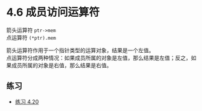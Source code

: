 # 4.6 成员访问运算符

箭头运算符 `ptr->mem`  
点运算符 `(*ptr).mem`

箭头运算符作用于一个指针类型的运算对象，结果是一个左值。  
点运算符分成两种情况：如果成员所属的对象是左值，那么结果是左值；反之，如果成员所属的对象是右值，那么结果是右值。

## 练习

* [练习 4.20](../src/quiz_4.20.cpp)
